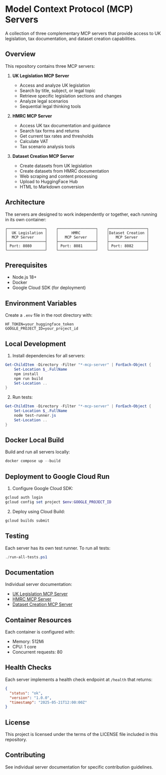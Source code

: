 # Model Context Protocol (MCP) Servers

A collection of three complementary MCP servers that provide access to UK legislation, tax documentation, and dataset creation capabilities.

## Overview

This repository contains three MCP servers:

1. **UK Legislation MCP Server**
   - Access and analyze UK legislation
   - Search by title, subject, or legal topic
   - Retrieve specific legislation sections and changes
   - Analyze legal scenarios
   - Sequential legal thinking tools

2. **HMRC MCP Server**
   - Access UK tax documentation and guidance
   - Search tax forms and returns
   - Get current tax rates and thresholds
   - Calculate VAT
   - Tax scenario analysis tools

3. **Dataset Creation MCP Server**
   - Create datasets from UK legislation
   - Create datasets from HMRC documentation
   - Web scraping and content processing
   - Upload to HuggingFace Hub
   - HTML to Markdown conversion

## Architecture

The servers are designed to work independently or together, each running in its own container:

```
┌─────────────────┐    ┌─────────────────┐    ┌─────────────────┐
│  UK Legislation │    │      HMRC       │    │Dataset Creation │
│  MCP Server     │    │   MCP Server    │    │   MCP Server    │
├─────────────────┤    ├─────────────────┤    ├─────────────────┤
│ Port: 8080      │    │ Port: 8081      │    │ Port: 8082      │
└─────────────────┘    └─────────────────┘    └─────────────────┘
```

## Prerequisites

- Node.js 18+
- Docker
- Google Cloud SDK (for deployment)

## Environment Variables

Create a `.env` file in the root directory with:

```env
HF_TOKEN=your_huggingface_token
GOOGLE_PROJECT_ID=your_project_id
```

## Local Development

1. Install dependencies for all servers:
```powershell
Get-ChildItem -Directory -Filter "*-mcp-server" | ForEach-Object {
    Set-Location $_.FullName
    npm install
    npm run build
    Set-Location ..
}
```

2. Run tests:
```powershell
Get-ChildItem -Directory -Filter "*-mcp-server" | ForEach-Object {
    Set-Location $_.FullName
    node test-runner.js
    Set-Location ..
}
```

## Docker Local Build

Build and run all servers locally:

```powershell
docker compose up --build
```

## Deployment to Google Cloud Run

1. Configure Google Cloud SDK:
```powershell
gcloud auth login
gcloud config set project $env:GOOGLE_PROJECT_ID
```

2. Deploy using Cloud Build:
```powershell
gcloud builds submit
```

## Testing

Each server has its own test runner. To run all tests:

```powershell
./run-all-tests.ps1
```

## Documentation

Individual server documentation:
- [UK Legislation MCP Server](./uk-legislation-mcp-server/README.md)
- [HMRC MCP Server](./hmrc-mcp-server/README.md)
- [Dataset Creation MCP Server](./dataset-creation-mcp-server/README.md)

## Container Resources

Each container is configured with:
- Memory: 512Mi
- CPU: 1 core
- Concurrent requests: 80

## Health Checks

Each server implements a health check endpoint at `/health` that returns:
```json
{
  "status": "ok",
  "version": "1.0.0",
  "timestamp": "2025-05-21T12:00:00Z"
}
```

## License

This project is licensed under the terms of the LICENSE file included in this repository.

## Contributing

See individual server documentation for specific contribution guidelines.

